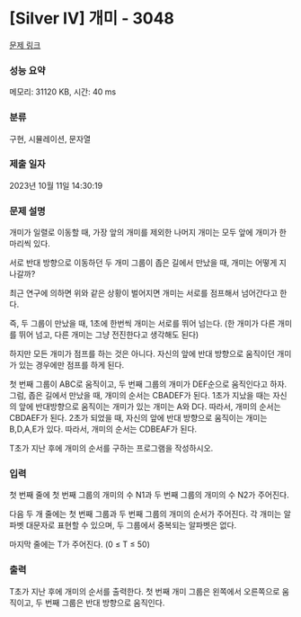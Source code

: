 # [Silver IV] 개미 - 3048 

[문제 링크](https://www.acmicpc.net/problem/3048) 

### 성능 요약

메모리: 31120 KB, 시간: 40 ms

### 분류

구현, 시뮬레이션, 문자열

### 제출 일자

2023년 10월 11일 14:30:19

### 문제 설명

<p>개미가 일렬로 이동할 때, 가장 앞의 개미를 제외한 나머지 개미는 모두 앞에 개미가 한 마리씩 있다. </p>

<p>서로 반대 방향으로 이동하던 두 개미 그룹이 좁은 길에서 만났을 때, 개미는 어떻게 지나갈까?</p>

<p>최근 연구에 의하면 위와 같은 상황이 벌어지면 개미는 서로를 점프해서 넘어간다고 한다.</p>

<p>즉, 두 그룹이 만났을 때, 1초에 한번씩 개미는 서로를 뛰어 넘는다. (한 개미가 다른 개미를 뛰어 넘고, 다른 개미는 그냥 전진한다고 생각해도 된다)</p>

<p>하지만 모든 개미가 점프를 하는 것은 아니다. 자신의 앞에 반대 방향으로 움직이던 개미가 있는 경우에만 점프를 하게 된다.</p>

<p>첫 번째 그룹이 ABC로 움직이고, 두 번째 그룹의 개미가 DEF순으로 움직인다고 하자. 그럼, 좁은 길에서 만났을 때, 개미의 순서는 CBADEF가 된다. 1초가 지났을 때는 자신의 앞에 반대방향으로 움직이는 개미가 있는 개미는 A와 D다. 따라서, 개미의 순서는 CBDAEF가 된다. 2초가 되었을 때, 자신의 앞에 반대 방향으로 움직이는 개미는 B,D,A,E가 있다. 따라서, 개미의 순서는 CDBEAF가 된다.</p>

<p>T초가 지난 후에 개미의 순서를 구하는 프로그램을 작성하시오.</p>

### 입력 

 <p>첫 번째 줄에 첫 번째 그룹의 개미의 수 N1과 두 번째 그룹의 개미의 수 N2가 주어진다.</p>

<p>다음 두 개 줄에는 첫 번째 그룹과 두 번째 그룹의 개미의 순서가 주어진다. 각 개미는 알파벳 대문자로 표현할 수 있으며, 두 그룹에서 중복되는 알파벳은 없다.</p>

<p>마지막 줄에는 T가 주어진다. (0 ≤ T ≤ 50)</p>

### 출력 

 <p>T초가 지난 후에 개미의 순서를 출력한다. 첫 번째 개미 그룹은 왼쪽에서 오른쪽으로 움직이고, 두 번째 그룹은 반대 방향으로 움직인다.</p>

